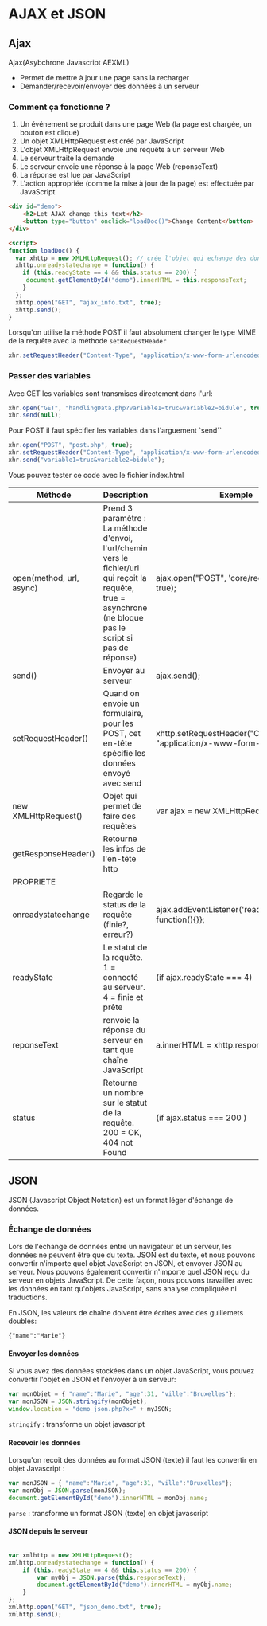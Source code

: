 # AJAX et JSON

## Ajax

Ajax(Asybchrone Javascript AEXML)

- Permet de mettre à jour une page sans la recharger
- Demander/recevoir/envoyer des données à un serveur

### Comment ça fonctionne ? 

1. Un événement se produit dans une page Web (la page est chargée, un bouton est cliqué)
2. Un objet XMLHttpRequest est créé par JavaScript
3. L'objet XMLHttpRequest envoie une requête à un serveur Web
4. Le serveur traite la demande
5. Le serveur envoie une réponse à la page Web (reponseText)
6. La réponse est lue par JavaScript
7. L'action appropriée (comme la mise à jour de la page) est effectuée par JavaScript

```html
<div id="demo">
    <h2>Let AJAX change this text</h2>
    <button type="button" onclick="loadDoc()">Change Content</button>
</div>

<script>
function loadDoc() {
  var xhttp = new XMLHttpRequest(); // crée l'objet qui echange des données avec un serveur
  xhttp.onreadystatechange = function() {
    if (this.readyState == 4 && this.status == 200) {
     document.getElementById("demo").innerHTML = this.responseText;
    }
  };
  xhttp.open("GET", "ajax_info.txt", true);
  xhttp.send();
}
```

Lorsqu'on utilise la méthode POST il faut absolument changer le type MIME de la requête avec la méthode `setRequestHeader`

```js
xhr.setRequestHeader("Content-Type", "application/x-www-form-urlencoded");
```

### Passer des variables

Avec GET les variables sont transmises directement dans l'url:

```js
xhr.open("GET", "handlingData.php?variable1=truc&variable2=bidule", true);
xhr.send(null);
```

Pour POST il faut spécifier les variables dans l'arguement `send``

```js
xhr.open("POST", "post.php", true);
xhr.setRequestHeader("Content-Type", "application/x-www-form-urlencoded");
xhr.send("variable1=truc&variable2=bidule");
```

Vous pouvez tester ce code avec le fichier index.html

| Méthode                  | Description                                                                                                                                                     | Exemple                                                                       |
|--------------------------|-----------------------------------------------------------------------------------------------------------------------------------------------------------------|-------------------------------------------------------------------------------|
| open(method, url, async) | Prend 3 paramètre : La méthode d'envoi, l'url/chemin vers le fichier/url  qui reçoit la requête, true = asynchrone (ne bloque pas le script si pas de réponse)  | ajax.open("POST", 'core/request.php', true);                                  |
| send()                   | Envoyer au serveur                                                                                                                                              | ajax.send();                                                                  |
| setRequestHeader()       | Quand on envoie un formulaire, pour les POST, cet en-tête spécifie les données envoyé avec send                                                                                | xhttp.setRequestHeader("Content-type",  "application/x-www-form-urlencoded"); |
| new XMLHttpRequest()     | Objet qui permet de faire des requêtes                                                                                                                          | var ajax = new XMLHttpRequest();                                              |
| getResponseHeader()      | Retourne les infos de l'en-tête http                                                                                                                            |                                                                               |
| PROPRIETE                |                                                                                                                                                                 |                                                                               |
| onreadystatechange       | Regarde le status de la requête (finie?, erreur?)                                                                                                               | ajax.addEventListener('readystatechange', function(){}};                      |
| readyState               | Le statut de la requête. 1 = connecté au serveur. 4 = finie et prête                                                                                            | (if ajax.readyState === 4)                                                    |
| reponseText              | renvoie la réponse du serveur en tant que chaîne JavaScript                                                                                                     | a.innerHTML = xhttp.responseText;                                             |
| status                   | Retourne un nombre sur le statut de la requête. 200 = OK, 404 not Found                                                                                         | (if ajax.status === 200 )                                                     |

## JSON

JSON (Javascript Object Notation) est un format léger d'échange de données.

### Échange de données

Lors de l'échange de données entre un navigateur et un serveur, les données ne peuvent être que du texte.
JSON est du texte, et nous pouvons convertir n'importe quel objet JavaScript en JSON, et envoyer JSON au serveur.
Nous pouvons également convertir n'importe quel JSON reçu du serveur en objets JavaScript.
De cette façon, nous pouvons travailler avec les données en tant qu'objets JavaScript, sans analyse compliquée ni traductions.

En JSON, les valeurs de chaîne doivent être écrites avec des guillemets doubles:

```{"name":"Marie"}```

#### Envoyer les données

Si vous avez des données stockées dans un objet JavaScript, vous pouvez convertir l'objet en JSON et l'envoyer à un serveur:

```js
var monObjet = { "name":"Marie", "age":31, "ville":"Bruxelles"};
var monJSON = JSON.stringify(monObjet);
window.location = "demo_json.php?x=" + myJSON;
```

`stringify` : transforme un objet javascript 

#### Recevoir les données

Lorsqu'on recoit des données au format JSON (texte) il faut les convertir en objet Javascript :

```js
var monJSON = { "name":"Marie", "age":31, "ville":"Bruxelles"};
var monObj = JSON.parse(monJSON);
document.getElementById("demo").innerHTML = monObj.name;
```

`parse` : transforme un format JSON (texte) en objet javascript

#### JSON depuis le serveur

```js

var xmlhttp = new XMLHttpRequest();
xmlhttp.onreadystatechange = function() {
    if (this.readyState == 4 && this.status == 200) {
        var myObj = JSON.parse(this.responseText);
        document.getElementById("demo").innerHTML = myObj.name;
    }
};
xmlhttp.open("GET", "json_demo.txt", true);
xmlhttp.send();

```